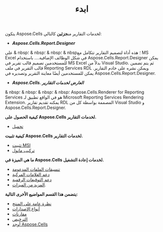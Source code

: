 ﻿---
title: ابدء
type: docs
weight: 10
url: /ar/reportingservices/getting-started/
---
 يتكون Aspose.Cells لخدمات التقارير من**جزئين** كالتالي:

- ***Aspose.Cells.Report.Designer***

على & nbsp؛ & nbsp؛ & nbsp؛ & nbsp؛ هذه أداة لتصميم التقارير تتكامل مع MS Excel في شكل الوظائف الإضافية…. باستخدام Aspose.Cells.Report.Designer يمكن للمستخدمين تصميم قالب تقرير في MS Excel بدلاً من Visual Studio. ثم يتم تضمين قالب التقرير في ملف Reporting Services RDL ويمكن نشره على خادم التقارير. يمكن للمستخدمين أيضًا معاينة التقرير وتصديره في Aspose.Cells.Report.Designer.

- ***Aspose.Cells. العارض لخدمات التقارير***

& nbsp؛ & nbsp؛ & nbsp؛ & nbsp؛ Aspose.Cells.Renderer for Reporting Services هو في الواقع تطبيق لـ Microsoft Reporting Services Rendering Extension. يمكنه تقديم تقارير RDL المصممة بواسطة كل من Visual Studio و Aspose.Cells.Report.Designer.


**كيفية الحصول على Aspose.Cells لخدمات التقارير.** 

- [تحميل]( https://downloads.aspose.com/cells/reportingservices/ )

**كيفية تثبيت Aspose.Cells لخدمات التقارير.**

- [تثبيت MSI](/cells/ar/reportingservices/using-msi-installer/)
- [تركيب مانول](/cells/ar/reportingservices/using-dll-only/)


**ما هي الميزة في Aspose.Cells لخدمات إعادة التشغيل.**

- [تنسيقات الملفات المدعومة](/cells/ar/reportingservices/supported-file-formats/)
- [دعم العلامات المركبة](/cells/ar/reportingservices/composite-markers/)
- [دعم التوقيعات الرقمية](/cells/ar/reportingservices/support-for-digital-signatures/)
- [المزيد من الميزات](/cells/ar/reportingservices/features/).

**يتضمن هذا القسم المواضيع الأخرى التالية:**

- [نظرة عامة على المنتج](/cells/ar/reportingservices/product-overview/)
- [أنواع الإصدارات](/cells/ar/reportingservices/edition-types/)
- [مقارنات](/cells/ar/reportingservices/comparisons/)
- [الترخيص](/cells/ar/reportingservices/licensing/)
- [أوجد Aspose.Cells](/cells/ar/reportingservices/evaluate-aspose-cells/)
